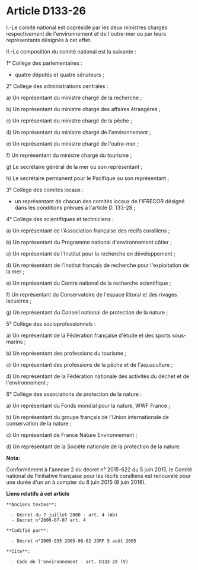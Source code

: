 # Article D133-26

I.-Le comité national est coprésidé par les deux ministres chargés respectivement de l'environnement et de l'outre-mer ou par
leurs représentants désignés à cet effet. 

II.-La composition du comité national est la suivante : 

1° Collège des parlementaires :

- quatre députés et quatre sénateurs ; 

2° Collège des administrations centrales : 

a) Un représentant du ministre chargé de la recherche ; 

b) Un représentant du ministre chargé des affaires étrangères ; 

c) Un représentant du ministre chargé de la pêche ; 

d) Un représentant du ministre chargé de l'environnement ; 

e) Un représentant du ministre chargé de l'outre-mer ; 

f) Un représentant du ministre chargé du tourisme ; 

g) Le secrétaire général de la mer ou son représentant ; 

h) Le secrétaire permanent pour le Pacifique ou son représentant ; 

3° Collège des comités locaux :

- un représentant de chacun des comités locaux de l'IFRECOR désigné dans les conditions prévues à l'article D. 133-28 ; 

4° Collège des scientifiques et techniciens : 

a) Un représentant de l'Association française des récifs coralliens ; 

b) Un représentant du Programme national d'environnement côtier ; 

c) Un représentant de l'Institut pour la recherche en développement ; 

d) Un représentant de l'Institut français de recherche pour l'exploitation de la mer ; 

e) Un représentant du Centre national de la recherche scientifique ; 

f) Un représentant du Conservatoire de l'espace littoral et des rivages lacustres ; 

g) Un représentant du Conseil national de protection de la nature ; 

5° Collège des socioprofessionnels : 

a) Un représentant de la Fédération française d'étude et des sports sous-marins ; 

b) Un représentant des professions du tourisme ; 

c) Un représentant des professions de la pêche et de l'aquaculture ; 

d) Un représentant de la Fédération nationale des activités du déchet et de l'environnement ; 

6° Collège des associations de protection de la nature : 

a) Un représentant du Fonds mondial pour la nature, WWF France ; 

b) Un représentant du groupe français de l'Union internationale de conservation de la nature ; 

c) Un représentant de France Nature Environnement ; 

d) Un représentant de la Société nationale de la protection de la nature.

**Nota:**

Conformément à l'annexe 2 du décret n° 2015-622 du 5 juin 2015, le Comité national de l'initiative française pour les récifs
coralliens est renouvelé pour une durée d'un an à compter du 8 juin 2015 (8 juin 2016).

**Liens relatifs à cet article**

	**Anciens textes**:

	  - Décret du 7 juillet 2000 - art. 4 (Ab)
	  - Décret n°2000-07-07 art. 4

	**Codifié par**:

	  - Décret n°2005-935 2005-08-02 JORF 5 août 2005

	**Cite**:

	  - Code de l'environnement - art. D133-28 (V)
